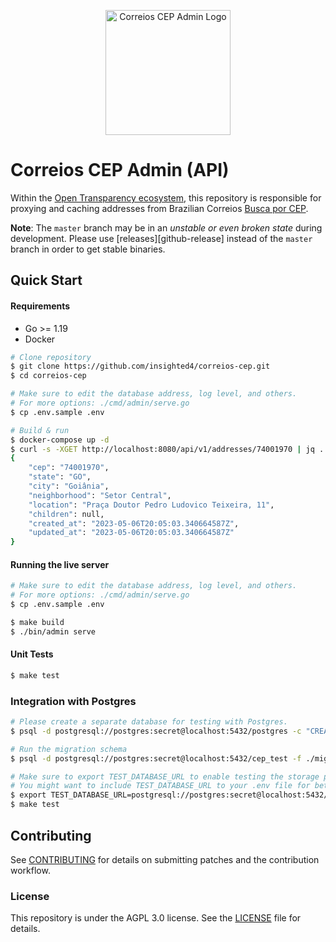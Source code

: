 <p align="center" style="text-align:center;">
    <img alt="Correios CEP Admin Logo" src="docs/assets/logo.svg" width="200" />  
</p>

# Correios CEP Admin (API)

Within the [Open Transparency ecosystem](https://github.com/insighted4/), this repository
is responsible for proxying and caching addresses from Brazilian Correios [Busca por CEP](https://buscacepinter.correios.com.br/app/cep/index.php).

**Note**: The `master` branch may be in an *unstable or even broken state* during development. Please use [releases][github-release]
instead of the `master` branch in order to get stable binaries.

Quick Start
---

#### Requirements

* Go >= 1.19
* Docker

```bash
# Clone repository
$ git clone https://github.com/insighted4/correios-cep.git
$ cd correios-cep

# Make sure to edit the database address, log level, and others.
# For more options: ./cmd/admin/serve.go
$ cp .env.sample .env

# Build & run
$ docker-compose up -d
$ curl -s -XGET http://localhost:8080/api/v1/addresses/74001970 | jq .
{
    "cep": "74001970",
    "state": "GO",
    "city": "Goiânia",
    "neighborhood": "Setor Central",
    "location": "Praça Doutor Pedro Ludovico Teixeira, 11",
    "children": null,
    "created_at": "2023-05-06T20:05:03.340664587Z",
    "updated_at": "2023-05-06T20:05:03.340664587Z"
}
```

#### Running the live server

```bash
# Make sure to edit the database address, log level, and others.
# For more options: ./cmd/admin/serve.go
$ cp .env.sample .env

$ make build
$ ./bin/admin serve
```

#### Unit Tests

```bash
$ make test
```

### Integration with Postgres
```bash
# Please create a separate database for testing with Postgres.
$ psql -d postgresql://postgres:secret@localhost:5432/postgres -c "CREATE DATABASE cep_test;"

# Run the migration schema
$ psql -d postgresql://postgres:secret@localhost:5432/cep_test -f ./migration/schema.sql

# Make sure to export TEST_DATABASE_URL to enable testing the storage package. 
# You might want to include TEST_DATABASE_URL to your .env file for better convenience.
$ export TEST_DATABASE_URL=postgresql://postgres:secret@localhost:5432/cep_test?sslmode=disable
$ make test
```

## Contributing

See [CONTRIBUTING](CONTRIBUTING.md) for details on submitting patches and the contribution workflow.

### License

This repository is under the AGPL 3.0 license. See the [LICENSE](LICENSE) file for details.
